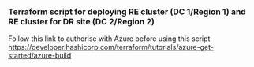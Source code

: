 ### Terraform script for deploying RE cluster (DC 1/Region 1) and RE cluster for DR site (DC 2/Region 2)
 
Follow this link to authorise with Azure before using this script https://developer.hashicorp.com/terraform/tutorials/azure-get-started/azure-build
